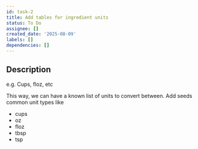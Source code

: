 ```yaml
---
id: task-2
title: Add tables for ingredient units
status: To Do
assignee: []
created_date: '2025-08-09'
labels: []
dependencies: []
---
```


## Description

e.g. Cups, floz, etc

This way, we can have a known list of units to convert between. 
Add seeds common unit types like
* cups
* oz
* floz
* tbsp
* tsp
